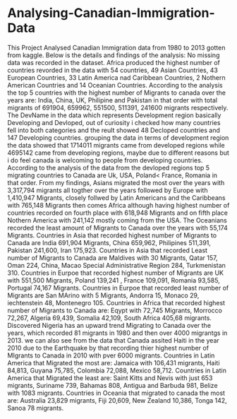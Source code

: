 # Analysing-Canadian-Immigration-Data
This Project Analysed Canadian Immigration data from 1980 to 2013 gotten from kaggle.
Below is the details and findings of the analysis:
No missing data was recorded in the dataset.
Africa produced the highest number of countries revorded in the data with 54 countries, 49 Asian Countries, 43 European Countries, 33 Latin America nad Caribbean Countries, 2 Nothern American Countries and 14 Oceanian Countries.
According to the analysis the top 5 countries with the highest number of Migrants to canada over the years are: India, China, UK, Philipine and Pakistan in that order with total migrants of 691904, 659962, 551500, 511391, 241600 migrants  respectively.
The DevName in the data which represents Development region basically Developing and Devloped, out of curiosity i checked how many countries fell into both categories and the reult showed 48 Decloped countries and 147 Developing countries.
grouping the data in terms of development region the data showed that 1714011 migrants came from developed regions while 4695142 came from developing regions, maybe due to different reasons but i do feel canada is welcoming to people from developing countries.
According to the analysis of the data from the devloped regions top 5 migrating countries to Canada  are Uk, USA, Poland< France, Romania in that order.
From my findings, Asians migrated the most over the years with 3,317,794 migrants all togther over the years followed by Europe with 1,410,947 Migrants, closely follwed by Latin Americans and the Caribbeans with 765,148 Migrants then comes Africa although having highest number of countries recorded on fourth place with 618,948 Migrants and on fifth place Nothern America with 241,142 mostly coming from the USA. The Oceanians recorded the least amount of Migrants to Canada over the years with 55,174 Migrants.
Countries in Asia that recorded highest number of Migrants to Canada are India 691,904 Migrants, China 659,962, Philipines 511,391, Pakistan 241,600, Iran 175,923.
Countries in Asia that recorded Least number of Migrants to Canada are Maldives with 30 Migrants, Qatar 157, Oman 224, China, Macao Special Administrative Region 284, Turkmenistan 310.
Countries in Eurpoe that recorded highest number of Migrants are UK with 	551,500 Migrants, Poland 	139,241 , France 109,091, Romania 93,585, Portugal 74,167 Migrants.
Countries in Eurpoe that recorded least number of Migrants are San MArino with 5 Migrants, Andorra 15, Monaco 29, iechtenstein 48, Montenegro 105.
Countries in Africa that recorded highest number of Migrants to Canada are: Eqypt with 72,745 Migrants, Morrocco 72,267, Algeria 69,439, Somalia 42,109, South Africa 405,68 migrants.
Discovered Nigeria has an upward trend Migrating to Canada over the years, which recorded 81 migrants in 1980 and then over 4000 migrantgs in 2013.
we can also see from the data that Canada assited Haiti in the year 2010 due to the Earthquake by that recording thier highest number of MIgrants to Canada in 2010 with pver 6000 migrants.
Countries in Latin America that Migrated the most are: Jamaica with 106,431 migrants, Haiti 84,813, Guyana 75,785, Colombia 72,088, Mexico 	58,712.
Countries in Latin America that Migrated the least are: Saint Kitts and Nevis with just 653 migrants, Suriname 739, Bahamas 808, Antigua and Barbuda 981, Belize with 1083 migrants.
Countries in Oceania that migrated to canada the most are: Australia 23,829 migrants, Fiji 20,609, New Zealand 10,386, Tonga 142, Sanoa 78 migrants.
